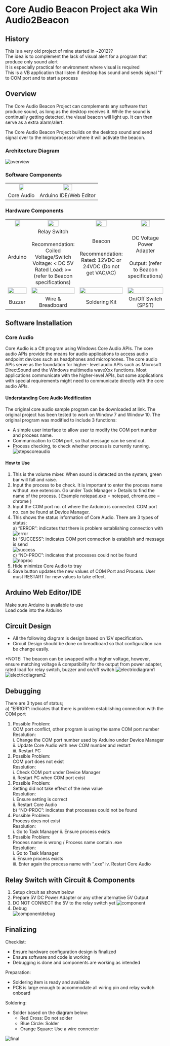 # Core Audio Beacon Project aka Win Audio2Beacon

## History

This is a very old project of mine started in ~2012??  
The idea is to complement the lack of visual alert for a program that produce only sound alert  
It is especially practical for environment where visual is required  
This is a VB application that listen if desktop has sound and sends signal '1' to COM port and to start a process

## Overview

The Core Audio Beacon Project can complements any software that produce sound, as long as the desktop receives it. While the sound is continually getting detected, the visual beacon will light up. It can then serve as a extra alarm/alert.

The Core Audio Beacon Project builds on the desktop sound and send signal over to the microprocessor where it will activate the beacon.

### Architecture Diagram
![overview](readme_images/overview.png) 

### Software Components
|              |   |
:-------------------------:|:-------------------------:
<img src="readme_images/coreaudio.png" width="40%"> |  <img src="readme_images/arduinoide.png" width="40%">   
Core Audio     |  Arduino IDE/Web Editor 

### Hardware Components
|              |   |  | |
:-------------------------:|:-------------------------:|:-------------------------:|:-------------------------:
<img src="readme_images/uno.png" width="50%"> |  <img src="readme_images/relay.png" width="50%">  | <img src="readme_images/beacon.png" width="50%"> |  <img src="readme_images/adapter.png" width="50%">  
Arduino     |  Relay Switch<br/><br/>Recommendation:<br/>Coiled Voltage/Switch Voltage: < DC 5V <br/>Rated Load: >= (refer to Beacon specifications) |  Beacon<br/><br/>Recommendation:<br/>Rated: 12VDC or 24VDC (Do not get VAC/AC) | DC Voltage Power Adapter<br/><br/>Output: (refer to Beacon specifications)  
<img src="readme_images/buzzer.png" width="100%"> | <img src="readme_images/wireboard.png" width="100%"> | <img src="readme_images/solderkit.png" width="100%"> | <img src="readme_images/spst.png" width="100%">  
Buzzer | Wire & Breadboard | Soldering Kit | On/Off Switch (SPST)

## Software Installation

### Core Audio
Core Audio is a C# program using Windows Core Audio APIs. The core audio APIs
provide the means for audio applications to access audio endpoint devices such as
headphones and microphones. The core audio APIs serve as the foundation for higher-
level audio APIs such as Microsoft DirectSound and the Windows multimedia waveXxx
functions. Most applications communicate with the higher-level APIs, but some
applications with special requirements might need to communicate directly with the
core audio APIs.

#### Understanding Core Audio Modification
The original core audio sample program can be downloaded at link. The
original project has been tested to work on Window 7 and Window 10.
The original program was modified to include 3 functions:
* A simple user interface to allow user to modify the COM port number and
process name.
* Communication to COM port, so that message can be send out.
* Process checking, to check whether process is currently running.
![stepscoreaudio](readme_images/stepscoreaudio.png)

#### How to Use
1. This is the volume mixer. When sound is detected on the system, green bar will
fall and raise.
2. Input the process to be check. It is important to enter the process name
without .exe extension. Go under Task Manager > Details to find the name of the
process. ( Example notepad.exe = notepad, chrome.exe = chrome )
3. Input the COM port no. of where the Arduino is connected. COM port no. can be
found at Device Manager.
4. This shows the status information of Core Audio. There are 3 types of status;  
   a) “ERROR”: indicates that there is problem establishing connection with  
      ![error](readme_images/error.png)  
   b) “SUCCESS”: indicates COM port connection is establish and message is send  
      ![success](readme_images/success.png)  
   c) “NO-PROC”: indicates that processes could not be found  
      ![noproc](readme_images/noproc.png)  
5. Hide minimize Core Audio to tray
6. Save button updates the new values of COM Port and Process. User must
RESTART for new values to take effect.

## Arduino Web Editor/IDE

Make sure Arduino is available to use  
Load code into the Arduino

## Circuit Design
* All the following diagram is design based on 12V specification.
* Circuit Design should be done on breadboard so that configuration can be change
easily.

*NOTE: The beacon can be swapped with a higher voltage, however, ensure matching voltage &
compatibility for the output from power adapter, rated load for relay switch, buzzer and on/off switch
![electricdiagram1](readme_images/electricdiagram1.png)
![electricdiagram2](readme_images/electricdiagram2.png)

## Debugging

There are 3 types of status;  
a) “ERROR”: indicates that there is problem establishing connection with the COM
port  
   1. Possible Problem:  
        COM port conflict, other program is using the same COM port number  
      Resolution:  
        i. Change the COM port number used by Arduino under Device Manager  
        ii. Update Core Audio with new COM number and restart  
        iii. Restart PC  
   2. Possible Problem:  
        COM port does not exist  
      Resolution:  
        i. Check COM port under Device Manager  
        ii. Restart PC when COM port exist  
   3. Possible Problem:  
        Setting did not take effect of the new value  
      Resolution:  
        i. Ensure setting is correct  
        ii. Restart Core Audio  
b) “NO-PROC”: indicates that processes could not be found   
   1. Possible Problem:  
        Process does not exist  
      Resolution:  
        i. Go to Task Manager
        ii. Ensure process exists  
   2. Possible Problem:  
        Process name is wrong / Process name contain .exe  
      Resolution:  
        i. Go to Task Manager  
        ii. Ensure process exists  
        iii. Enter again the process name with “.exe”
        iv. Restart Core Audio

## Relay Switch with Circuit & Components
1. Setup circuit as shown below
2. Prepare 5V DC Power Adapter or any other alternative 5V Output
3. DO NOT CONNECT the 5V to the relay switch yet 
![component](readme_images/component.png)
4. Debug  
![componentdebug](readme_images/componentdebug.png)

## Finalizing
Checklist:  
* Ensure hardware configuration design is finalized  
* Ensure software and code is working  
* Debugging is done and components are working as intended  

Preparation:  
* Soldering item is ready and available  
* PCB is large enough to accommodate all wiring pin and relay switch onboard  

Soldering:  
* Solder based on the diagram below:   
     * Red Cross: Do not solder
     * Blue Circle: Solder
     * Orange Square: Use a wire connector

![final](readme_images/final.png)

